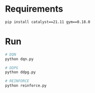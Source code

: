 # Requirements
```bash
pip install catalyst==21.11 gym==0.18.0
```

# Run
```bash
# DQN
python dqn.py

# DDPG
python ddpg.py

# REINFORCE
python reinforce.py
```
